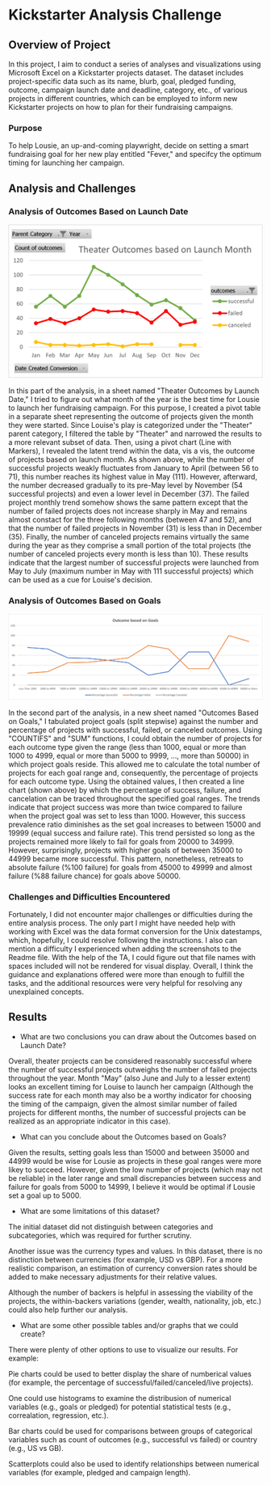 # Kickstarter Analysis Challenge

## Overview of Project

In this project, I aim to conduct a series of analyses and visualizations using Microsoft Excel on a Kickstarter projects dataset. The dataset includes project-specific data such as its name, blurb, goal, pledged funding, outcome, campaign launch date and deadline, category, etc., of various projects in different countries, which can be employed to inform new Kickstarter projects on how to plan for their fundraising campaigns.

### Purpose

To help Lousie, an up-and-coming playwright, decide on setting a smart fundraising goal for her new play entitled "Fever," and specifcy the optimum timing for launching her campaign.

## Analysis and Challenges

### Analysis of Outcomes Based on Launch Date

![This is an image](/Theater_Outcomes_vs_Launch.png)

In this part of the analysis, in a sheet named "Theater Outcomes by Launch Date," I tried to figure out what month of the year is the best time for Lousie to launch her fundraising campaign. For this purpose, I created a pivot table in a separate sheet representing the outcome of projects given the month they were started. Since Louise's play is categorized under the "Theater" parent category, I filtered the table by "Theater" and narrowed the results to a more relevant subset of data. Then, using a pivot chart (Line with Markers), I revealed the latent trend within the data, vis a vis, the outcome of projects based on launch month. As shown above, while the number of successful projects weakly fluctuates from January to April (between 56 to 71), this number reaches its highest value in May (111). However, afterward, the number decreased gradually to its pre-May level by November (54 successful projects) and even a lower level in December (37). The failed project monthly trend somehow shows the same pattern except that the number of failed projects does not increase sharply in May and remains almost constact for the three following months (between 47 and 52), and that the number of failed projects in November (31) is less than in December (35). Finally, the number of canceled projects remains virtually the same during the year as they comprise a small portion of the total projects (the number of canceled projects every month is less than 10). These results indicate that the largest number of successful projects were launched from May to July (maximum number in May with 111 successful projects) which can be used as a cue for Louise's decision.

### Analysis of Outcomes Based on Goals

![This is an image](/Outcomes_vs_Goals.png)

In the second part of the analysis, in a new sheet named "Outcomes Based on Goals," I tabulated project goals (split stepwise) against the number and percentage of projects with successful, failed, or canceled outcomes. Using "COUNTIFS" and "SUM" functions, I could obtain the number of projects for each outcome type given the range (less than 1000, equal or more than 1000 to 4999, equal or more than 5000 to 9999, ..., more than 50000) in which project goals reside. This allowed me to calculate the total number of projects for each goal range and, consequently, the percentage of projects for each outcome type. Using the obtained values, I then created a line chart (shown above) by which the percentage of success, failure, and cancelation can be traced throughout the specified goal ranges. The trends indicate that project success was more than twice compared to failure when the project goal was set to less than 1000. However, this success prevalence ratio diminishes as the set goal increases to between 15000 and 19999 (equal success and failure rate). This trend persisted so long as the projects remained more likely to fail for goals from 20000 to 34999. However, surprisingly, projects with higher goals of between 35000 to 44999 became more successful. This pattern, nonetheless, retreats to absolute failure (%100 failure) for goals from 45000 to 49999 and almost failure (%88 failure chance) for goals above 50000.

### Challenges and Difficulties Encountered

Fortunately, I did not encounter major challenges or difficulties during the entire analysis process. The only part I might have needed help with working with Excel was the data format conversion for the Unix datestamps, which, hopefully, I could resolve following the instructions. I also can mention a difficulty I experienced when adding the screenshots to the Readme file. With the help of the TA, I could figure out that file names with spaces included will not be rendered for visual display. Overall, I think the guidance and explanations offered were more than enough to fulfill the tasks, and the additional resources were very helpful for resolving any unexplained concepts.

## Results

- What are two conclusions you can draw about the Outcomes based on Launch Date?

Overall, theater projects can be considered reasonably successful where the number of successful projects outweighs the number of failed projects throughout the year.
Month "May" (also June and July to a lesser extent) looks an excellent timing for Louise to launch her campaign (Although the success rate for each month may also be a worthy indicator for choosing the timing of the campaign, given the almost similar number of failed projects for different months, the number of successful projects can be realized as an appropriate indicator in this case).

- What can you conclude about the Outcomes based on Goals?

Given the results, setting goals less than 15000 and between 35000 and 44999 would be wise for Lousie as projects in these goal ranges were more likey to succeed. However, given the low number of projects (which may not be reliable) in the later range and small discrepancies between success and failure for goals from 5000 to 14999, I believe it would be optimal if Lousie set a goal up to 5000.

- What are some limitations of this dataset?

The initial dataset did not distinguish between categories and subcategories, which was required for further scrutiny.

Another issue was the currency types and values. In this dataset, there is no distinction between currencies (for example, USD vs GBP). For a more realistic comparison, an estimation of currency conversion rates should be added to make necessary adjustments for their relative values.

Although the number of backers is helpful in assessing the viability of the projects, the within-backers variations (gender, wealth, nationality, job, etc.) could also help further our analysis.

- What are some other possible tables and/or graphs that we could create?

There were plenty of other options to use to visualize our results. For example:

Pie charts could be used to better display the share of numberical values (for example, the percentage of successful/failed/canceled/live projects).

One could use histograms to examine the distribusion of numerical variables (e.g., goals or pledged) for potential statistical tests (e.g., correalation, regression, etc.).

Bar charts could be used for comparisons between groups of categorical variables such as count of outcomes (e.g., successful vs failed) or country (e.g., US vs GB).

Scatterplots could also be used to identify relationships between numerical variables (for example, pledged and campaign length).
